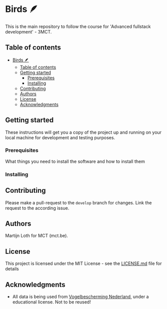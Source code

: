 # Birds 🪶

This is the main repository to follow the course for 'Advanced fullstack development' - 3MCT.

## Table of contents

- [Birds 🪶](#birds-)
  - [Table of contents](#table-of-contents)
  - [Getting started](#getting-started)
    - [Prerequisites](#prerequisites)
    - [Installing](#installing)
  - [Contributing](#contributing)
  - [Authors](#authors)
  - [License](#license)
  - [Acknowledgments](#acknowledgments)

## Getting started

These instructions will get you a copy of the project up and running on your local machine for development and testing purposes.

### Prerequisites

What things you need to install the software and how to install them

### Installing

## Contributing

Please make a pull-request to the `develop` branch for changes. Link the request to the according issue.

## Authors

Martijn Loth for MCT (mct.be).

## License

This project is licensed under the MIT License - see the [LICENSE.md](LICENSE.md) file for details

## Acknowledgments

- All data is being used from [Vogelbescherming Nederland](https://www.vogelbescherming.nl/ontdek-vogels/kennis-over-vogels/vogelgids), under a educational license. Not to be reused!
